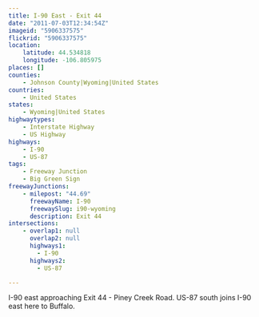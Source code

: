 ```yaml
---
title: I-90 East - Exit 44
date: "2011-07-03T12:34:54Z"
imageid: "5906337575"
flickrid: "5906337575"
location:
    latitude: 44.534818
    longitude: -106.805975
places: []
counties:
    - Johnson County|Wyoming|United States
countries:
    - United States
states:
    - Wyoming|United States
highwaytypes:
    - Interstate Highway
    - US Highway
highways:
    - I-90
    - US-87
tags:
    - Freeway Junction
    - Big Green Sign
freewayJunctions:
    - milepost: "44.69"
      freewayName: I-90
      freewaySlug: i90-wyoming
      description: Exit 44
intersections:
    - overlap1: null
      overlap2: null
      highways1:
        - I-90
      highways2:
        - US-87

---
```

I-90 east approaching Exit 44 - Piney Creek Road.  US-87 south joins I-90 east here to Buffalo.